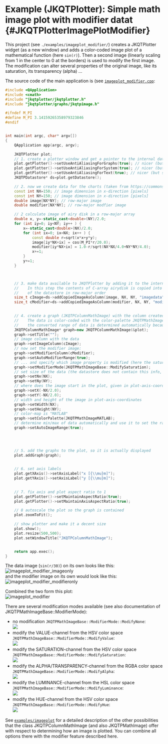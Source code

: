 # Example (JKQTPlotter): Simple math image plot with modifier datat                                      {#JKQTPlotterImagePlotModifier}


This project (see `./examples/imageplot_modifier/`) creates a JKQTPlotter widget (as a new window) and adds a color-coded image plot of a mathematical function (here `sin(r)`). Then a second image (linearly scaling from 1 in the center to 0 at the borders) is used to modify the first image. The modification can alter several properties of the original image, like its saturation, its transparency (alpha) ...

The source code of the main application is (see [`imageplot_modifier.cpp`](https://github.com/jkriege2/JKQtPlotter/tree/master/examples/imageplot_modifier/imageplot_modifier.cpp):
```.cpp
#include <QApplication>
#include <cmath>
#include "jkqtplotter/jkqtplotter.h"
#include "jkqtplotter/graphs/jkqtpimage.h"

#ifndef M_PI
#define M_PI 3.14159265358979323846
#endif


int main(int argc, char* argv[])
{
    QApplication app(argc, argv);

    JKQTPlotter plot;
    // 1. create a plotter window and get a pointer to the internal datastore (for convenience)
    plot.getPlotter()->setUseAntiAliasingForGraphs(true); // nicer (but slower) plotting
    plot.getPlotter()->setUseAntiAliasingForSystem(true); // nicer (but slower) plotting
    plot.getPlotter()->setUseAntiAliasingForText(true); // nicer (but slower) text rendering
    JKQTPDatastore* ds=plot.getDatastore();

    // 2. now we create data for the charts (taken from https://commons.wikimedia.org/wiki/File:Energiemix_Deutschland.svg)
    const int NX=150; // image dimension in x-direction [pixels]
    const int NY=150; // image dimension in x-direction [pixels]
    double image[NX*NY]; // row-major image
    double modifier[NX*NY]; // row-major modfier image

    // 2 calculate image of airy disk in a row-major array
    double x, y=-static_cast<double>(NY)/2.0;
    for (int iy=0; iy<NY; iy++ ) {
        x=-static_cast<double>(NX)/2.0;
        for (int ix=0; ix<NX; ix++ ) {
            const double r=sqrt(x*x+y*y);
            image[iy*NX+ix] = cos(M_PI*r/20.0);
            modifier[iy*NX+ix] = 1.0-r/sqrt(NX*NX/4.0+NY*NY/4.0);
            x+=1;
        }
        y+=1;
    }



    // 3. make data available to JKQTPlotter by adding it to the internal datastore.
    //    In this step the contents of C-array airydisk is copied into a column
    //    of the datastore in row-major order
    size_t cImage=ds->addCopiedImageAsColumn(image, NX, NY, "imagedata");
    size_t cModifier=ds->addCopiedImageAsColumn(modifier, NX, NY, "modifier");

	
    // 4. create a graph (JKQTPColumnMathImage) with the column created above as data
    //    The data is color-coded with the color-palette JKQTPMathImageMATLAB
    //    the converted range of data is determined automatically because setAutoImageRange(true)
    JKQTPColumnMathImage* graph=new JKQTPColumnMathImage(&plot);
    graph->setTitle("");
    // image column with the data
    graph->setImageColumn(cImage);
    // now set the modifier image:
    graph->setModifierColumn(cModifier);
    graph->setAutoModifierRange(true);
    // ... and specify which image property is modified (here the saturation, but ModifyAlpha for the transparency and ModifyValue from the HSV color-model are also possible):
    graph->setModifierMode(JKQTPMathImageBase::ModifySaturation);
    // set size of the data (the datastore does not contain this info, as it only manages 1D columns of data and this is used to assume a row-major ordering
    graph->setNx(NX);
    graph->setNy(NY);
    // where does the image start in the plot, given in plot-axis-coordinates (bottom-left corner)
    graph->setX(-NX/2.0);
    graph->setY(-NX/2.0);
    // width and height of the image in plot-axis-coordinates
    graph->setWidth(NX);
    graph->setHeight(NY);
    // color-map is "MATLAB"
    graph->setColorPalette(JKQTPMathImageMATLAB);
    // determine min/max of data automatically and use it to set the range of the color-scale
    graph->setAutoImageRange(true);


	
	
    // 5. add the graphs to the plot, so it is actually displayed
    plot.addGraph(graph);

	
    // 6. set axis labels
    plot.getXAxis()->setAxisLabel("x [{\\mu}m]");
    plot.getYAxis()->setAxisLabel("y [{\\mu}m]");

	
    // 7. fix axis and plot aspect ratio to 1
    plot.getPlotter()->setMaintainAspectRatio(true);
    plot.getPlotter()->setMaintainAxisAspectRatio(true);

    // 8 autoscale the plot so the graph is contained
    plot.zoomToFit();

    // show plotter and make it a decent size
    plot.show();
    plot.resize(500,500);
    plot.setWindowTitle("JKQTPColumnMathImage");


    return app.exec();
}
```
The data image (`sin(r/30)`) on its own looks like this:<br>
![imageplot_modifier_imageonly](https://raw.githubusercontent.com/jkriege2/JKQtPlotter/master/screenshots/imageplot_modifier_imageonly.png)<br>
and the modifier image on its own would look like this:<br>
![imageplot_modifier_modifieronly](https://raw.githubusercontent.com/jkriege2/JKQtPlotter/master/screenshots/imageplot_modifier_modifieronly.png)

Combined the two form this plot:<br>
![imageplot_modifier](https://raw.githubusercontent.com/jkriege2/JKQtPlotter/master/screenshots/imageplot_modifier.png)


There are several modification modes available (see also documentation of JKQTPMathImageBase::ModifierMode):
  - no modification `JKQTPMathImageBase::ModifierMode::ModifyNone`: <br>![](https://raw.githubusercontent.com/jkriege2/JKQtPlotter/master/doc/images/JKQTPMathImageBaseModifyNone.png)
  - modify the VALUE-channel from the HSV color space `JKQTPMathImageBase::ModifierMode::ModifyValue`: <br>![](https://raw.githubusercontent.com/jkriege2/JKQtPlotter/master/doc/images/JKQTPMathImageBaseModifyValue.png)
  - modify the SATURATION-channel from the HSV color space `JKQTPMathImageBase::ModifierMode::ModifySaturation`: <br>![](https://raw.githubusercontent.com/jkriege2/JKQtPlotter/master/doc/images/JKQTPMathImageBaseModifySaturation.png)
  - modify the ALPHA/TRANSPARENCY-channel from the RGBA color space `JKQTPMathImageBase::ModifierMode::ModifyAlpha`: <br>![](https://raw.githubusercontent.com/jkriege2/JKQtPlotter/master/doc/images/JKQTPMathImageBaseModifyAlpha.png)
  - modify the LUMINANCE-channel from the HSL color space `JKQTPMathImageBase::ModifierMode::ModifyLuminance`: <br>![](https://raw.githubusercontent.com/jkriege2/JKQtPlotter/master/doc/images/JKQTPMathImageBaseModifyLuminance.png)
  - modify the HUE-channel from the HSV color space `JKQTPMathImageBase::ModifierMode::ModifyHue`: <br>![](https://raw.githubusercontent.com/jkriege2/JKQtPlotter/master/doc/images/JKQTPMathImageBaseModifyHue.png)



See [`examples/imageplot`](https://github.com/jkriege2/JKQtPlotter/tree/master/examples/imageplot) for a detailed description of the other possibilities that the class JKQTPColumnMathImage (and also JKQTPMathImage) offer with respect to determining how an image is plotted. You can combine all options there with the modifier feature described here.


